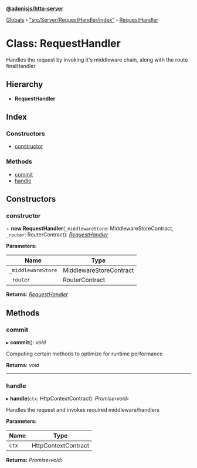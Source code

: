 **[@adonisjs/http-server](../README.md)**

[Globals](../README.md) › ["src/Server/RequestHandler/index"](../modules/_src_server_requesthandler_index_.md) › [RequestHandler](_src_server_requesthandler_index_.requesthandler.md)

# Class: RequestHandler

Handles the request by invoking it's middleware chain, along with the
route finalHandler

## Hierarchy

* **RequestHandler**

## Index

### Constructors

* [constructor](_src_server_requesthandler_index_.requesthandler.md#constructor)

### Methods

* [commit](_src_server_requesthandler_index_.requesthandler.md#commit)
* [handle](_src_server_requesthandler_index_.requesthandler.md#handle)

## Constructors

###  constructor

\+ **new RequestHandler**(`_middlewareStore`: MiddlewareStoreContract, `_router`: RouterContract): *[RequestHandler](_src_server_requesthandler_index_.requesthandler.md)*

**Parameters:**

Name | Type |
------ | ------ |
`_middlewareStore` | MiddlewareStoreContract |
`_router` | RouterContract |

**Returns:** *[RequestHandler](_src_server_requesthandler_index_.requesthandler.md)*

## Methods

###  commit

▸ **commit**(): *void*

Computing certain methods to optimize for runtime performance

**Returns:** *void*

___

###  handle

▸ **handle**(`ctx`: HttpContextContract): *Promise‹void›*

Handles the request and invokes required middleware/handlers

**Parameters:**

Name | Type |
------ | ------ |
`ctx` | HttpContextContract |

**Returns:** *Promise‹void›*